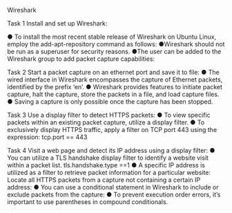 Wireshark


Task 1
Install and set up Wireshark:

● To install the most recent stable release of Wireshark on Ubuntu Linux, employ the add-apt-repository command as follows:
●Wireshark should not be run as a superuser for security reasons.
●The user can be added to the Wireshark group to add packet capture capabilities:

Task 2
Start a packet capture on an ethernet port and save it to file:
● The wired interface in Wireshark encompasses the capture of Ethernet packets, identified by the prefix ‘en’.
● Wireshark provides features to initiate packet capture, halt the capture, store the packets in a file, and load capture files.
● Saving a capture is only possible once the capture has been stopped.

Task 3
Use a display filter to detect HTTPS packets:
● To view specific packets within an existing packet capture, utilize a display filter.
● To exclusively display HTTPS traffic, apply a filter on TCP port 443 using the expression:
tcp.port == 443

Task 4
Visit a web page and detect its IP address using a display filter:
● You can utilize a TLS handshake display filter to identify a website visit within a packet list.
tls.handshake.type ==1
● A specific IP address is utilized as a filter to retrieve packet information for a particular website:
Locate all HTTPS packets from a capture not containing a certain IP address:
● You can use a conditional statement in Wireshark to include or exclude packets from the capture:
● To prevent execution order errors, it’s important to use parentheses in compound conditionals. 
